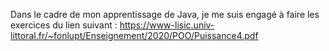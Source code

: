 Dans le cadre de mon apprentissage de Java, je me suis engagé à faire les exercices du lien suivant : https://www-lisic.univ-littoral.fr/~fonlupt/Enseignement/2020/POO/Puissance4.pdf 

